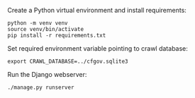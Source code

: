 Create a Python virtual environment and install requirements:

```
python -m venv venv
source venv/bin/activate
pip install -r requirements.txt
```

Set required environment variable pointing to crawl database:

```
export CRAWL_DATABASE=../cfgov.sqlite3
```

Run the Django webserver:

```
./manage.py runserver
```
